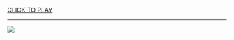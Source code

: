 
<a href="https://premium76.site?title=offline_dino_game_unblocked&ref=13M">CLICK TO PLAY</a></h3>
<hr>

<a href="https://premium76.site?title=offline_dino_game_unblocked&ref=13M"><img src="https://clearcache.store/games.png"></a>


